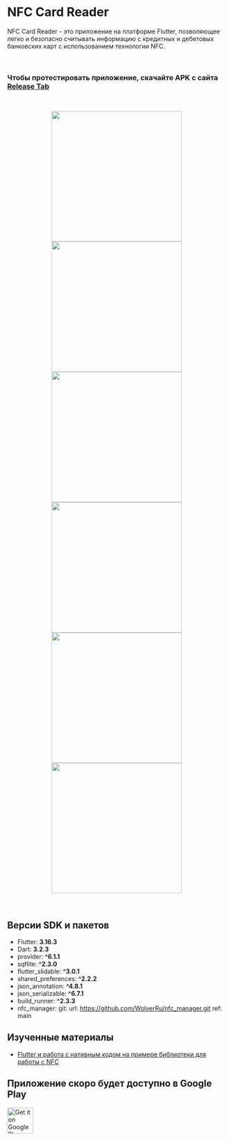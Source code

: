 # NFC Card Reader

NFC Card Reader - это приложение на платформе Flutter, позволяющее легко и безопасно считывать информацию с кредитных и дебетовых банковских карт с использованием технологии NFC.

<br/>

### Чтобы протестировать приложение, скачайте APK с сайта [Release Tab](https://github.com/WolverRu/nfc_card_reader/releases/download/1.0.0/app-release.apk)

  <br/>
<p align="center">
  <img src="screenshots/06.jpg" width="300"  />
  <img src="screenshots/01.jpg" width="300" /> 
  <br/>
  <img src="screenshots/02.jpg" width="300" />	
  <img src="screenshots/03.jpg" width="300" />
  <br/>
  <img src="screenshots/04.jpg" width="300" />
  <img src="screenshots/05.jpg" width="300" />
</p>
  <br/>
  
## Версии SDK и пакетов

- Flutter: **3.16.3**
- Dart: **3.2.3**
- provider: **^6.1.1**
- sqflite: **^2.3.0**
- flutter_slidable: **^3.0.1**
- shared_preferences: **^2.2.2**
- json_annotation: **^4.8.1**
- json_serializable: **^6.7.1**
- build_runner: **^2.3.3**
- nfc_manager:
    git:
      url: https://github.com/WolverRu/nfc_manager.git
      ref: main

 ## Изученные материалы

 - [Flutter и работа с нативным кодом на примере библиотеки для работы с NFC](https://habr.com/ru/articles/770842/)
  

## Приложение скоро будет доступно в Google Play

<a href="https://play.google.com/store/apps/"><img height="60px" alt="Get it on Google Play" src="https://play.google.com/intl/en_us/badges/images/apps/en-play-badge.png" /></a>

